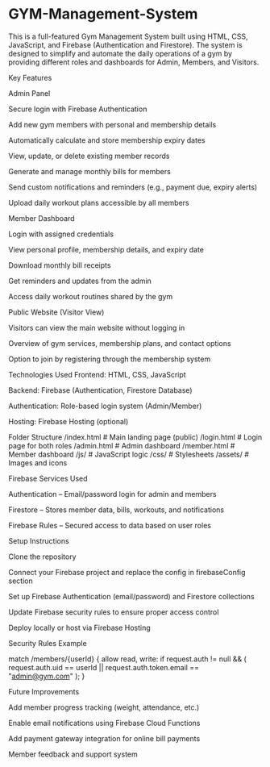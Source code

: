 # GYM-Management-System
This is a full-featured Gym Management System built using HTML, CSS, JavaScript, and Firebase (Authentication and Firestore). The system is designed to simplify and automate the daily operations of a gym by providing different roles and dashboards for Admin, Members, and Visitors.

Key Features

Admin Panel

Secure login with Firebase Authentication

Add new gym members with personal and membership details

Automatically calculate and store membership expiry dates

View, update, or delete existing member records

Generate and manage monthly bills for members

Send custom notifications and reminders (e.g., payment due, expiry alerts)

Upload daily workout plans accessible by all members


Member Dashboard

Login with assigned credentials

View personal profile, membership details, and expiry date

Download monthly bill receipts

Get reminders and updates from the admin

Access daily workout routines shared by the gym


Public Website (Visitor View)

Visitors can view the main website without logging in

Overview of gym services, membership plans, and contact options

Option to join by registering through the membership system


Technologies Used
Frontend: HTML, CSS, JavaScript

Backend: Firebase (Authentication, Firestore Database)

Authentication: Role-based login system (Admin/Member)

Hosting: Firebase Hosting (optional)


Folder Structure
/index.html              # Main landing page (public)
 /login.html             # Login page for both roles
 /admin.html             # Admin dashboard
 /member.html            # Member dashboard
 /js/                    # JavaScript logic
 /css/                   # Stylesheets
 /assets/                # Images and icons


Firebase Services Used

Authentication – Email/password login for admin and members

Firestore – Stores member data, bills, workouts, and notifications

Firebase Rules – Secured access to data based on user roles


Setup Instructions

Clone the repository

Connect your Firebase project and replace the config in firebaseConfig section

Set up Firebase Authentication (email/password) and Firestore collections

Update Firebase security rules to ensure proper access control

Deploy locally or host via Firebase Hosting


Security Rules Example

match /members/{userId} {
  allow read, write: if request.auth != null && (
    request.auth.uid == userId || request.auth.token.email == "admin@gym.com"
  );
}



Future Improvements

Add member progress tracking (weight, attendance, etc.)

Enable email notifications using Firebase Cloud Functions

Add payment gateway integration for online bill payments

Member feedback and support system
